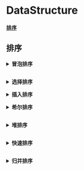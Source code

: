 # **DataStructure**

[**排序**](#排序)


## **排序**

<b><details><summary>冒泡排序<summary></b>
</details>

<b><details><summary>选择排序<summary></b>

</details>
<b><details><summary>插入排序<summary></b>

</details>

<b><details><summary>希尔排序<summary></b>

</details>

<b><details><summary>堆排序<summary></b>

</details>

<b><details><summary>快速排序<summary></b>

</details>

<b><details><summary>归并排序<summary></b>

</details>
